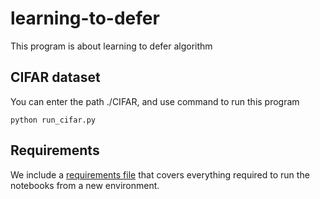 # learning-to-defer
This program is about learning to defer algorithm
## CIFAR dataset
You can enter the path ./CIFAR, and use command to run this program
```
python run_cifar.py
```
## Requirements
We include a [requirements file](requirements.txt) that covers everything required to run the notebooks from a new environment.
